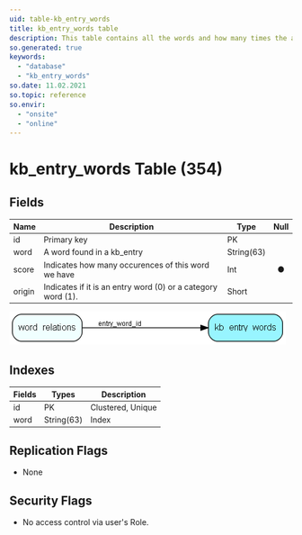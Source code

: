 ```yaml
---
uid: table-kb_entry_words
title: kb_entry_words table
description: This table contains all the words and how many times the are refered                  to in the FAQ entires
so.generated: true
keywords:
  - "database"
  - "kb_entry_words"
so.date: 11.02.2021
so.topic: reference
so.envir:
  - "onsite"
  - "online"
---
```


# kb\_entry\_words Table (354)

## Fields

| Name | Description | Type | Null |
|------|-------------|------|:----:|
|id|Primary key|PK| |
|word|A word found in a kb_entry|String(63)| |
|score|Indicates how many occurences of this word we have|Int|&#x25CF;|
|origin|Indicates if it is an entry word (0) or a category word (1).|Short| |


![kb_entry_words table relationship diagram](./media/kb_entry_words.png)

## Indexes

| Fields | Types | Description |
|--------|-------|-------------|
|id |PK |Clustered, Unique |
|word |String(63) |Index |

## Replication Flags

* None

## Security Flags

* No access control via user's Role.

